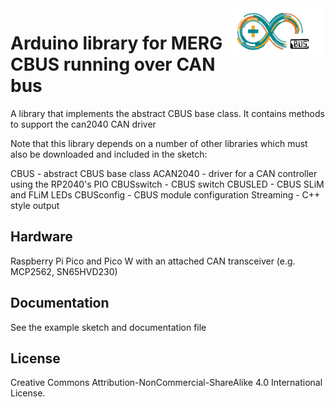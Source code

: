 <img align="right" src="arduino_cbus_logo.png"  width="150" height="75">

# Arduino library for MERG CBUS running over CAN bus

A library that implements the abstract CBUS base class. It contains methods to support the can2040 CAN driver

Note that this library depends on a number of other libraries which must also be downloaded and included in the sketch:

CBUS 			- abstract CBUS base class
ACAN2040		- driver for a CAN controller using the RP2040's PIO
CBUSswitch		- CBUS switch
CBUSLED			- CBUS SLiM and FLiM LEDs
CBUSconfig		- CBUS module configuration
Streaming		- C++ style output

## Hardware

Raspberry Pi Pico and Pico W with an attached CAN transceiver (e.g. MCP2562, SN65HVD230)

## Documentation

See the example sketch and documentation file

## License

Creative Commons Attribution-NonCommercial-ShareAlike 4.0 International License.
